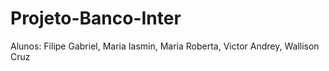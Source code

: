 # Projeto-Banco-Inter
Alunos: Filipe Gabriel, Maria Iasmin, Maria Roberta, Victor Andrey, Wallison Cruz
